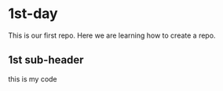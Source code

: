 # 1st-day
This is our first repo. Here we are learning how to create a repo.

## 1st sub-header

this is my code
